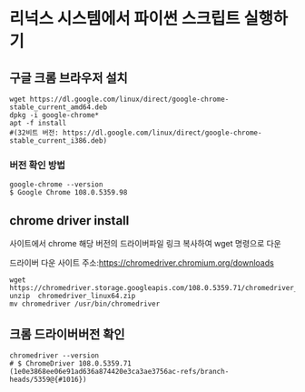
# 리넉스 시스템에서 파이썬 스크립트 실행하기
## 구글  크롬 브라우저 설치
```
wget https://dl.google.com/linux/direct/google-chrome-stable_current_amd64.deb
dpkg -i google-chrome*
apt -f install 
#(32비트 버전: https://dl.google.com/linux/direct/google-chrome-stable_current_i386.deb)
```

### 버전 확인 방법
```
google-chrome --version
$ Google Chrome 108.0.5359.98
```
## chrome driver install
사이트에서 chrome 해당 버전의 드라이버파일 링크 복사하여 wget 명령으로 다운

드라이버 다운 사이트 주소:https://chromedriver.chromium.org/downloads
```
wget https://chromedriver.storage.googleapis.com/108.0.5359.71/chromedriver_linux64.zip
unzip  chromedriver_linux64.zip
mv chromedriver /usr/bin/chromedriver
```

## 크롬 드라이버버전 확인
```
chromedriver --version
# $ ChromeDriver 108.0.5359.71 (1e0e3868ee06e91ad636a874420e3ca3ae3756ac-refs/branch-heads/5359@{#1016})
```
